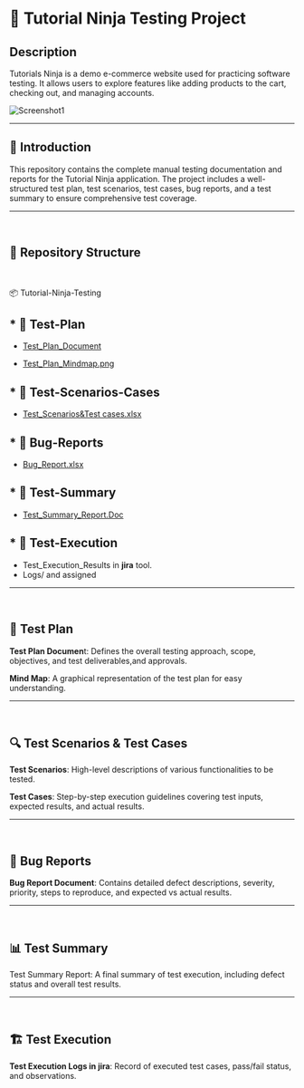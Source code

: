 # **📌 Tutorial Ninja Testing Project**
## **Description**
Tutorials Ninja is a demo e-commerce website used for practicing software testing. It allows users to explore features like adding products to the cart, checking out, and managing accounts.

![Screenshot1](https://github.com/user-attachments/assets/725217bf-6d40-460a-bf27-5eeceffd1dec)

<hr>

## 📝 **Introduction**

This repository contains the complete manual testing documentation and reports for the Tutorial Ninja application. The project includes a well-structured test plan, test scenarios, test cases, bug reports, and a test summary to ensure comprehensive test coverage.
<hr>

<br>

## 📂 **Repository Structure**
<br>

📦 Tutorial-Ninja-Testing
<br>
 ## * 📂 **Test-Plan**
 
- [Test_Plan_Document](https://docs.google.com/document/d/1C1SOduEeN7sZzX-rP56Oz4Ml587iS1_t-x1VVA8ua1c/edit?usp=sharing)

 - [Test_Plan_Mindmap.png](https://drive.google.com/file/d/1rInelQswbSp7cLXJJYbQyvYvb2CezbuI/view?usp=drive_link)
  
## * 📂 **Test-Scenarios-Cases**
   - [Test_Scenarios&Test cases.xlsx](https://docs.google.com/spreadsheets/d/1ghI5UbUdKtp8by8knBttRJMY2B7vzGK31DoQlQBA604/edit?usp=drive_link)


## * 📂 **Bug-Reports**
  - [Bug_Report.xlsx](https://docs.google.com/spreadsheets/d/1Gu3dMtSkYxeyaM9pg3U-BBELREEHqrPmVaej25OAm_Y/edit?usp=drive_link)


## * 📂 **Test-Summary**
  
   - [Test_Summary_Report.Doc](https://docs.google.com/document/d/13lVq2C8LzhblsO0KfGN2fVURRoBvzJmBnjVfhyUjOqg/edit?usp=drive_link)


## * 📂 **Test-Execution**
   
- Test_Execution_Results in **jira** tool.
 - Logs/ and assigned
 

<hr>
<br>

## 📑 **Test Plan**

**Test Plan Documen**t: Defines the overall testing approach, scope, objectives, and test deliverables,and approvals.

**Mind Map**: A graphical representation of the test plan for easy understanding.
<hr>

<br>

## 🔍 **Test Scenarios & Test Cases**

**Test Scenarios**: High-level descriptions of various functionalities to be tested.

**Test Cases**: Step-by-step execution guidelines covering test inputs, expected results, and actual results.
<hr>
<br>

## 🐞 **Bug Reports**

**Bug Report Document**: Contains detailed defect descriptions, severity, priority, steps to reproduce, and expected vs actual results.
<hr>
<br>

## **📊 Test Summary**

Test Summary Report: A final summary of test execution, including defect status and overall test results.
<hr>
<br>

## 🏗️ **Test Execution**

**Test Execution Logs in jira**: Record of executed test cases, pass/fail status, and observations.
  








